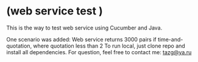 # (web service test )


This is the way to test web service using Cucumber and Java.

One scenario was added: Web service returns 3000 pairs if time-and-quotation, where quotation less than 2
To run local, just clone repo and install all dependencies.
For question, feel free to contact me: tazg@ya.ru
